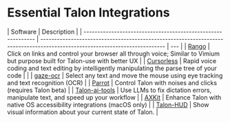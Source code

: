 # Essential Talon Integrations

| Software                                                     | Description                                                                                                                 |
| ------------------------------------------------------------ | --------------------------------------------------------------------------------------------------------------------------- | --- |
| [Rango](https://github.com/david-tejada/rango)               | Click on links and control your browser all through voice; Similar to Vimium but purpose built for Talon-use with better UX |
| [Cursorless](https://www.cursorless.org/)                    | Rapid voice coding and text editing by intelligently manipulating the parse tree of your code                               |     |
| [gaze-ocr](https://github.com/wolfmanstout/talon-gaze-ocr)   | Select any text and move the mouse using eye tracking and text recognition (OCR)                                            |
| [Parrot](https://github.com/chaosparrot/parrot.py)           | Control Talon with noises and clicks (requires Talon beta)                                                                  |
| [Talon-ai-tools](https://github.com/c-loftus/talon-ai-tools) | Use LLMs to fix dictation errors, manipulate text, and speed up your workflow                                               |
| [AXKit](https://github.com/phillco/talon-axkit)              | Enhance Talon with native OS accessibility integrations (macOS only)                                                        |
| [Talon-HUD](https://github.com/chaosparrot/talon_hud)        | Show visual information about your current state of Talon.                                                                  |
